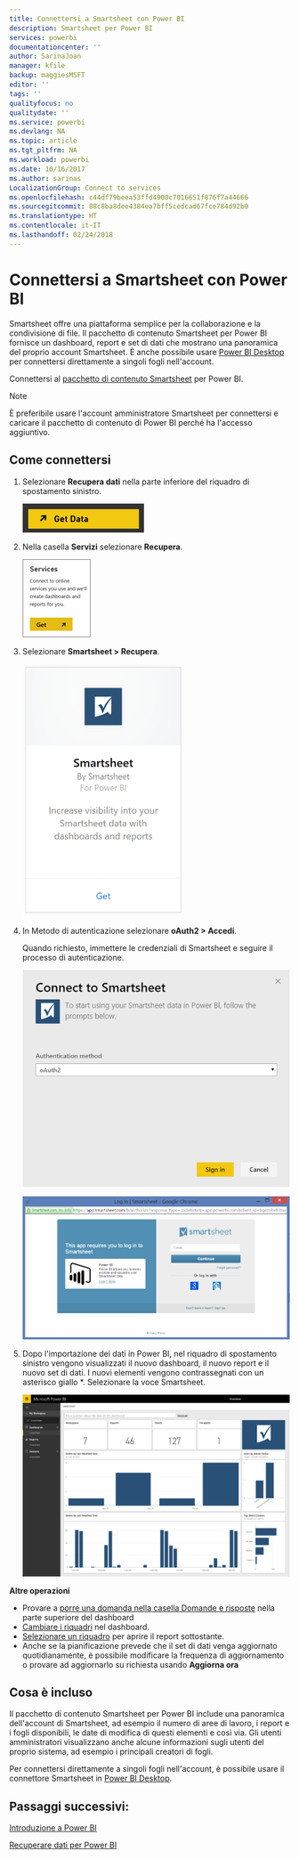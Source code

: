 ```yaml
---
title: Connettersi a Smartsheet con Power BI
description: Smartsheet per Power BI
services: powerbi
documentationcenter: ''
author: SarinaJoan
manager: kfile
backup: maggiesMSFT
editor: ''
tags: ''
qualityfocus: no
qualitydate: ''
ms.service: powerbi
ms.devlang: NA
ms.topic: article
ms.tgt_pltfrm: NA
ms.workload: powerbi
ms.date: 10/16/2017
ms.author: sarinas
LocalizationGroup: Connect to services
ms.openlocfilehash: c44df79beea53ffd4900c7016651f876f7a44666
ms.sourcegitcommit: 88c8ba8dee4384ea7bff5cedcad67fce784d92b0
ms.translationtype: HT
ms.contentlocale: it-IT
ms.lasthandoff: 02/24/2018
---
```

# <a name="connect-to-smartsheet-with-power-bi"></a>Connettersi a Smartsheet con Power BI
Smartsheet offre una piattaforma semplice per la collaborazione e la condivisione di file. Il pacchetto di contenuto Smartsheet per Power BI fornisce un dashboard, report e set di dati che mostrano una panoramica del proprio account Smartsheet. È anche possibile usare [Power BI Desktop](desktop-connect-to-data.md) per connettersi direttamente a singoli fogli nell'account. 

Connettersi al [pacchetto di contenuto Smartsheet](https://app.powerbi.com/groups/me/getdata/services/smartsheet) per Power BI.

>[!NOTE]
>È preferibile usare l'account amministratore Smartsheet per connettersi e caricare il pacchetto di contenuto di Power BI perché ha l'accesso aggiuntivo.

## <a name="how-to-connect"></a>Come connettersi
1. Selezionare **Recupera dati** nella parte inferiore del riquadro di spostamento sinistro.
   
   ![](media/service-connect-to-smartsheet/pbi_getdata.png)
2. Nella casella **Servizi** selezionare **Recupera**.
   
   ![](media/service-connect-to-smartsheet/pbi_getservices.png) 
3. Selezionare **Smartsheet \> Recupera**.
   
   ![](media/service-connect-to-smartsheet/smartsheet.png)
4. In Metodo di autenticazione selezionare **oAuth2 \> Accedi**.
   
   Quando richiesto, immettere le credenziali di Smartsheet e seguire il processo di autenticazione.
   
   ![](media/service-connect-to-smartsheet/creds.png)
   
   ![](media/service-connect-to-smartsheet/creds2.png)
5. Dopo l'importazione dei dati in Power BI, nel riquadro di spostamento sinistro vengono visualizzati il nuovo dashboard, il nuovo report e il nuovo set di dati. I nuovi elementi vengono contrassegnati con un asterisco giallo \*. Selezionare la voce Smartsheet.
   
   ![](media/service-connect-to-smartsheet/dashboard.png)

**Altre operazioni**

* Provare a [porre una domanda nella casella Domande e risposte](power-bi-q-and-a.md) nella parte superiore del dashboard
* [Cambiare i riquadri](service-dashboard-edit-tile.md) nel dashboard.
* [Selezionare un riquadro](service-dashboard-tiles.md) per aprire il report sottostante.
* Anche se la pianificazione prevede che il set di dati venga aggiornato quotidianamente, è possibile modificare la frequenza di aggiornamento o provare ad aggiornarlo su richiesta usando **Aggiorna ora**

## <a name="whats-included"></a>Cosa è incluso
Il pacchetto di contenuto Smartsheet per Power BI include una panoramica dell'account di Smartsheet, ad esempio il numero di aree di lavoro, i report e i fogli disponibili, le date di modifica di questi elementi e così via. Gli utenti amministratori visualizzano anche alcune informazioni sugli utenti del proprio sistema, ad esempio i principali creatori di fogli.  

Per connettersi direttamente a singoli fogli nell'account, è possibile usare il connettore Smartsheet in [Power BI Desktop](desktop-connect-to-data.md).  

## <a name="next-steps"></a>Passaggi successivi:

[Introduzione a Power BI](service-get-started.md)

[Recuperare dati per Power BI](service-get-data.md)
